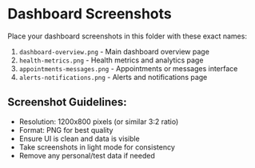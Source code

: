 # Dashboard Screenshots

Place your dashboard screenshots in this folder with these exact names:

1. `dashboard-overview.png` - Main dashboard overview page
2. `health-metrics.png` - Health metrics and analytics page  
3. `appointments-messages.png` - Appointments or messages interface
4. `alerts-notifications.png` - Alerts and notifications page

## Screenshot Guidelines:
- Resolution: 1200x800 pixels (or similar 3:2 ratio)
- Format: PNG for best quality
- Ensure UI is clean and data is visible
- Take screenshots in light mode for consistency
- Remove any personal/test data if needed
